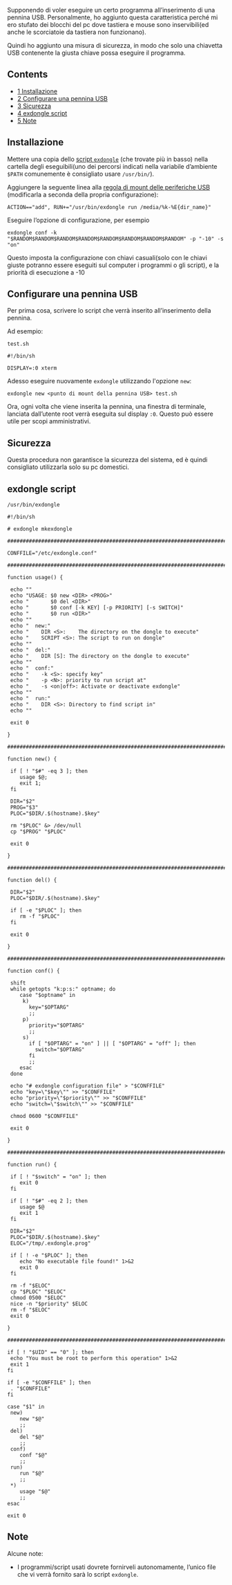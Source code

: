 Supponendo di voler eseguire un certo programma all’inserimento di una pennina USB. Personalmente, ho aggiunto questa caratteristica perché mi ero stufato dei blocchi del pc dove tastiera e mouse sono inservibili(ed anche le scorciatoie da tastiera non funzionano).

Quindi ho aggiunto una misura di sicurezza, in modo che solo una chiavetta USB contenente la giusta chiave possa eseguire il programma.

## Contents

*   [1 Installazione](#Installazione)
*   [2 Configurare una pennina USB](#Configurare_una_pennina_USB)
*   [3 Sicurezza](#Sicurezza)
*   [4 exdongle script](#exdongle_script)
*   [5 Note](#Note)

## Installazione

Mettere una copia dello [script `exdongle`](#exdongle_script) (che trovate più in basso) nella cartella degli eseguibili(uno dei percorsi indicati nella variabile d’ambiente `$PATH` comunemente è consigliato usare `/usr/bin/`).

Aggiungere la seguente linea alla [regola di mount delle periferiche USB](/index.php/Udev_(Italiano)#Mount_automatico_delle_periferiche_USB "Udev (Italiano)") (modificarla a seconda della propria configurazione):

```
ACTION=="add", RUN+="/usr/bin/exdongle run /media/%k-%E{dir_name}"

```

Eseguire l’opzione di configurazione, per esempio

```
exdongle conf -k "$RANDOM$RANDOM$RANDOM$RANDOM$RANDOM$RANDOM$RANDOM$RANDOM" -p "-10" -s "on"

```

Questo imposta la configurazione con chiavi casuali(solo con le chiavi giuste potranno essere eseguiti sul computer i programmi o gli script), e la priorità di esecuzione a -10

## Configurare una pennina USB

Per prima cosa, scrivere lo script che verrà inserito all’inserimento della pennina.

Ad esempio:

 `test.sh` 
```
#!/bin/sh

DISPLAY=:0 xterm

```

Adesso eseguire nuovamente `exdongle` utilizzando l'opzione `new`:

```
exdongle new <punto di mount della pennina USB> test.sh

```

Ora, ogni volta che viene inserita la pennina, una finestra di terminale, lanciata dall’utente root verrà eseguita sul display `:0`. Questo può essere utile per scopi amministrativi.

## Sicurezza

Questa procedura non garantisce la sicurezza del sistema, ed è quindi consigliato utilizzarla solo su pc domestici.

## exdongle script

 `/usr/bin/exdongle` 
```
#!/bin/sh

# exdongle mkexdongle

###############################################################################

CONFFILE="/etc/exdongle.conf"

###############################################################################

function usage() {

 echo ""
 echo "USAGE: $0 new <DIR> <PROG>"
 echo "       $0 del <DIR>"
 echo "       $0 conf [-k KEY] [-p PRIORITY] [-s SWITCH]"
 echo "       $0 run <DIR>"
 echo ""
 echo "  new:"
 echo "    DIR <S>:    The directory on the dongle to execute"
 echo "    SCRIPT <S>: The script to run on dongle"
 echo ""
 echo "  del:"
 echo "    DIR [S]: The directory on the dongle to execute"
 echo ""
 echo "  conf:"
 echo "    -k <S>: specify key"
 echo "    -p <N>: priority to run script at"
 echo "    -s <on|off>: Activate or deactivate exdongle"
 echo ""
 echo "  run:"
 echo "    DIR <S>: Directory to find script in"
 echo ""

 exit 0

}

###############################################################################

function new() {

 if [ ! "$#" -eq 3 ]; then
    usage $@;
    exit 1;
 fi

 DIR="$2"
 PROG="$3"
 PLOC="$DIR/.$(hostname).$key"

 rm "$PLOC" &> /dev/null
 cp "$PROG" "$PLOC"

 exit 0

}

###############################################################################

function del() {

 DIR="$2"
 PLOC="$DIR/.$(hostname).$key"

 if [ -e "$PLOC" ]; then
    rm -f "$PLOC"
 fi

 exit 0

}

###############################################################################

function conf() {

 shift
 while getopts "k:p:s:" optname; do
    case "$optname" in
     k)
       key="$OPTARG"
       ;;
     p)
       priority="$OPTARG"
       ;;
     s)
       if [ "$OPTARG" = "on" ] || [ "$OPTARG" = "off" ]; then
         switch="$OPTARG"
       fi
       ;;
    esac
 done

 echo "# exdongle configuration file" > "$CONFFILE"
 echo "key=\"$key\"" >> "$CONFFILE"
 echo "priority=\"$priority\"" >> "$CONFFILE"
 echo "switch=\"$switch\"" >> "$CONFFILE"

 chmod 0600 "$CONFFILE"

 exit 0

}

###############################################################################

function run() {

 if [ ! "$switch" = "on" ]; then
    exit 0
 fi

 if [ ! "$#" -eq 2 ]; then
    usage $@
    exit 1
 fi

 DIR="$2"
 PLOC="$DIR/.$(hostname).$key"
 ELOC="/tmp/.exdongle.prog"

 if [ ! -e "$PLOC" ]; then
    echo "No executable file found!" 1>&2
    exit 0
 fi

 rm -f "$ELOC"
 cp "$PLOC" "$ELOC"
 chmod 0500 "$ELOC"
 nice -n "$priority" $ELOC
 rm -f "$ELOC"
 exit 0

}

###############################################################################

if [ ! "$UID" == "0" ]; then
 echo "You must be root to perform this operation" 1>&2
 exit 1
fi

if [ -e "$CONFFILE" ]; then
 . "$CONFFILE"
fi

case "$1" in
 new)
    new "$@"
    ;;
 del)
    del "$@"
    ;;
 conf)
    conf "$@"
    ;;
 run)
    run "$@"
    ;;
 *)
    usage "$@"
    ;;
esac

exit 0

```

## Note

Alcune note:

*   I programmi/script usati dovrete fornirveli autonomamente, l’unico file che vi verrà fornito sarà lo script `exdongle`.